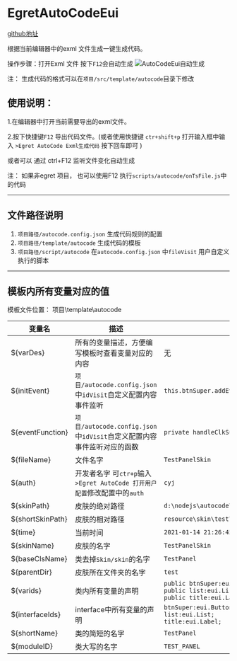 # EgretAutoCodeEui

[github地址](https://github.com/chengyoujie/egretautocodeeui)

根据当前编辑器中的exml 文件生成一键生成代码。 

操作步骤：打开Exml 文件 按下`F12`会自动生成
![AutoCodeEui自动生成](https://img-blog.csdnimg.cn/20201107162857979.gif)

注： 生成代码的格式可以在`项目/src/template/autocode`目录下修改


## 使用说明：

1.在编辑器中打开当前需要导出的exml文件。

2.按下快捷键`F12` 导出代码文件。(或者使用快捷键 `ctr+shift+p` 打开输入框中输入    `>Egret AutoCode Exml生成代码` 按下回车即可 )

或者可以 通过  ctrl+F12  监听文件变化自动生成

注：
如果非egret 项目， 也可以使用F12 执行`scripts/autocode/onTsFile.js`中的代码

---
## 文件路径说明

1. `项目路径/autocode.config.json`  生成代码规则的配置
2. `项目路径/template/autocode`     生成代码的模板
3. `项目路径/script/autocode`       在`autocode.config.json` 中`fileVisit` 用户自定义执行的脚本

---


## 模板内所有变量对应的值


模板文件位置：  项目\template\autocode

|  变量名   | 描述  |  示例  |
|  ----  | ----  | ----  | 
| ${varDes}  | 所有的变量描述，方便编写模板时查看变量对应的内容 |  无 |
| ${initEvent}  | `项目/autocode.config.json`中`idVisit`自定义配置内容 事件监听 | `this.btnSuper.addEventListener(egret.TouchEvent.TOUCH_TAP, this.handleClkSuper, this)` |
| ${eventFunction}  | `项目/autocode.config.json`中`idVisit`自定义配置内容  事件监听对应的函数 | `private handleClkSuper(){		}` |
| ${fileName}  | 文件名字 | `TestPanelSkin` |
| ${auth}  | 开发者名字 可`ctr+p`输入`>Egret AutoCode 打开用户配置`修改配置中的`auth` | `cyj` |
| ${skinPath}  | 皮肤的绝对路径 | `d:\nodejs\autocode\egretautocodeeui\demo\test001\resource\skin\test\TestPanelSkin.exml` |
| ${shortSkinPath}  | 皮肤的相对路径 | `resource\skin\test\TestPanelSkin.exml` |
| ${time}  | 当前时间 | `2021-01-14 21:26:45` |
| ${skinName}  | 皮肤的名字 | `TestPanelSkin` |
| ${baseClsName}  | 类去掉`Skin/skin`的名字 | `TestPanel` |
| ${parentDir}  | 皮肤所在文件夹的名字 | `test` |
| ${varids}  | 类内所有变量的声明 | `public btnSuper:eui.Button;`<br>`public list:eui.List;`<br>`public title:eui.Label;`
| ${interfaceIds}  | interface中所有变量的声明 | `btnSuper:eui.Button;`<br>`list:eui.List;`<br>`title:eui.Label;` |
| ${shortName}  | 类的简短的名字 | `TestPanel` |
| ${moduleID}  | 类大写的名字 | `TEST_PANEL` |

